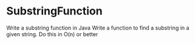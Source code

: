 # SubstringFunction

Write a substring function in Java
Write a function to find a substring in a given string. Do this in O(n) or better
